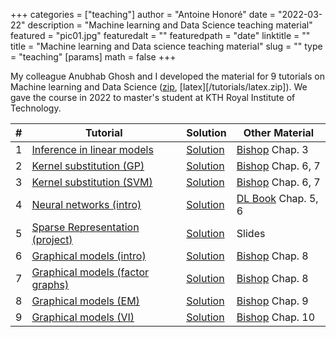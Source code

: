+++
categories = ["teaching"]
author = "Antoine Honoré"
date = "2022-03-22"
description = "Machine learning and Data Science teaching material"
featured = "pic01.jpg"
featuredalt = ""
featuredpath = "date"
linktitle = ""
title = "Machine learning and Data science teaching material"
slug = ""
type = "teaching"
[params]
  math = false
+++

My colleague Anubhab Ghosh and I developed the material for 9 tutorials on Machine learning and Data Science ([zip](/tutorials.zip), [latex][/tutorials/latex.zip]). 
We gave the course in 2022 to master's student at KTH Royal Institute of Technology.

| #  | Tutorial | Solution                  | Other Material                         |
|----|----------|---------------------------|----------------------------------|
| 1  | [Inference in linear models ](/tutorials/tutorial_1.pdf)        | [Solution](/tutorials/tutorial_1_solution.pdf)     | [Bishop](\bishoplink) Chap. 3   |
| 2  | [Kernel substitution (GP)](/tutorials/tutorial_2.pdf)           | [Solution](/tutorials/tutorial_2_solution.pdf)     | [Bishop](\bishoplink) Chap. 6, 7 |
| 3  | [Kernel substitution (SVM)](/tutorials/tutorial_3.pdf)          | [Solution](/tutorials/tutorial_3_solution.pdf)     | [Bishop](\bishoplink) Chap. 6, 7 |
| 4  | [Neural networks (intro)](/tutorials/tutorial_4.pdf)            | [Solution](/tutorials/tutorial_4_solution.pdf)     | [DL Book](https://www.deeplearningbook.org) Chap. 5, 6 |
| 5  | [Sparse Representation (project)](/tutorials/tutorial_5.pdf)    | [Solution](/tutorials/tutorial_5_solution.pdf)     | Slides                          |
| 6  | [Graphical models (intro)](/tutorials/tutorial_6.pdf)           | [Solution](/tutorials/tutorial_6_solution.pdf)     | [Bishop](\bishoplink) Chap. 8   |
| 7  | [Graphical models (factor graphs)](/tutorials/tutorial_7.pdf)   | [Solution](/tutorials/tutorial_7_solution_scan.pdf) | [Bishop](\bishoplink) Chap. 8   |
| 8  | [Graphical models (EM)](/tutorials/tutorial_8.pdf)              | [Solution](/tutorials/tutorial_8_solution.pdf)     | [Bishop](\bishoplink) Chap. 9   |
| 9  | [Graphical models (VI)](/tutorials/tutorial_9.pdf)              | [Solution](/tutorials/tutorial_9_solution.pdf)     | [Bishop](\bishoplink) Chap. 10  |


